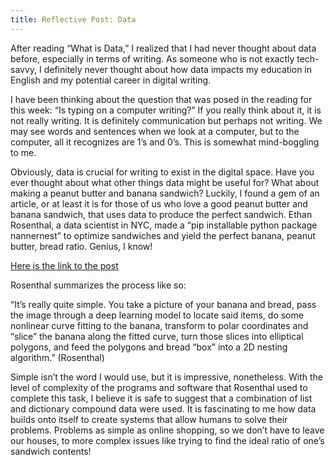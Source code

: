 ```yaml
---
title: Reflective Post: Data
---
```


After reading “What is Data,” I realized that I had never thought about data before, especially in terms of writing. As someone who is not exactly tech-savvy, I definitely never thought about how data impacts my education in English and my potential career in digital writing. 

I have been thinking about the question that was posed in the reading for this week: “Is typing on a computer writing?” If you really think about it, it is not really writing. It is definitely communication but perhaps not writing. We may see words and sentences when we look at a computer, but to the computer, all it recognizes are 1’s and 0’s. This is somewhat mind-boggling to me.

Obviously, data is crucial for writing to exist in the digital space. Have you ever thought about what other things data might be useful for? What about making a peanut butter and banana sandwich? Luckily, I found a gem of an article, or at least it is for those of us who love a good peanut butter and banana sandwich, that uses data to produce the perfect sandwich. Ethan Rosenthal, a data scientist in NYC, made a “pip installable python package nannernest” to optimize sandwiches and yield the perfect banana, peanut butter, bread ratio. Genius, I know! 

[Here is the link to the post](https://www.ethanrosenthal.com/2020/08/25/optimal-peanut-butter-and-banana-sandwiches/)

Rosenthal summarizes the process like so: 

“It’s really quite simple. You take a picture of your banana and bread, pass the image through a deep learning model to locate said items, do some nonlinear curve fitting to the banana, transform to polar coordinates and “slice” the banana along the fitted curve, turn those slices into elliptical polygons, and feed the polygons and bread “box” into a 2D nesting algorithm.” (Rosenthal)
    
Simple isn’t the word I would use, but it is impressive, nonetheless. With the level of complexity of the programs and software that Rosenthal used to complete this task, I believe it is safe to suggest that a combination of list and dictionary compound data were used. It is fascinating to me how data builds onto itself to create systems that allow humans to solve their problems. Problems as simple as online shopping, so we don’t have to leave our houses, to more complex issues like trying to find the ideal ratio of one’s sandwich contents! 
    
    
